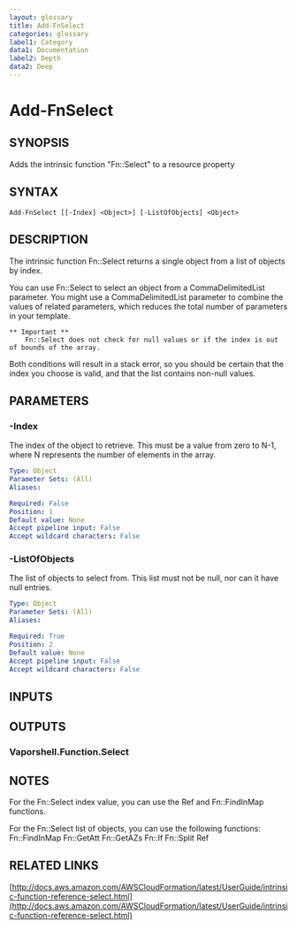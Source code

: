 ```yaml
---
layout: glossary
title: Add-FnSelect
categories: glossary
label1: Category
data1: Documentation
label2: Depth
data2: Deep
---
```


# Add-FnSelect

## SYNOPSIS
Adds the intrinsic function "Fn::Select" to a resource property

## SYNTAX

```
Add-FnSelect [[-Index] <Object>] [-ListOfObjects] <Object>
```

## DESCRIPTION
The intrinsic function Fn::Select returns a single object from a list of objects by index.

You can use Fn::Select to select an object from a CommaDelimitedList parameter.
You might use a CommaDelimitedList parameter to combine the values of related parameters, which reduces the total number of parameters in your template.

    ** Important **
        Fn::Select does not check for null values or if the index is out of bounds of the array.
Both conditions will result in a stack error, so you should be certain that the index you choose is valid, and that the list contains non-null values.

## PARAMETERS

### -Index
The index of the object to retrieve.
This must be a value from zero to N-1, where N represents the number of elements in the array.

```yaml
Type: Object
Parameter Sets: (All)
Aliases: 

Required: False
Position: 1
Default value: None
Accept pipeline input: False
Accept wildcard characters: False
```

### -ListOfObjects
The list of objects to select from.
This list must not be null, nor can it have null entries.

```yaml
Type: Object
Parameter Sets: (All)
Aliases: 

Required: True
Position: 2
Default value: None
Accept pipeline input: False
Accept wildcard characters: False
```

## INPUTS

## OUTPUTS

### Vaporshell.Function.Select

## NOTES
For the Fn::Select index value, you can use the Ref and Fn::FindInMap functions.

For the Fn::Select list of objects, you can use the following functions:
    Fn::FindInMap
    Fn::GetAtt
    Fn::GetAZs
    Fn::If
    Fn::Split
    Ref

## RELATED LINKS

[http://docs.aws.amazon.com/AWSCloudFormation/latest/UserGuide/intrinsic-function-reference-select.html](http://docs.aws.amazon.com/AWSCloudFormation/latest/UserGuide/intrinsic-function-reference-select.html)

